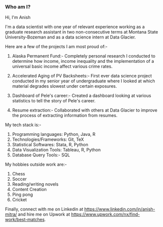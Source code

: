 ### Who am I?

Hi, I'm Anish

I'm a data scientist with one year of relevant experience working as a graduate research assistant in two non-consecutive terms at Montana State University-Bozeman and as a data science intern at Data Glacier.

Here are a few of the projects I am most proud of:-

1) Alaska Permanent Fund:- Completely personal research I conducted to determine how income, income inequality and the implementation of a universal basic income affect various crime rates.

2) Accelerated Aging of PV Backsheets:- First ever data science project conducted in my senior year of undergraduate where I looked at which material degrades slowest under certain exposures.

3) Dashboard of Pele's career:- Created a dashboard looking at various statistics to tell the story of Pele's career.

4) Resume extraction:- Collaborated with others at Data Glacier to improve the process of extracting information from resumes.

My tech stack is:-

1) Programming languages: Python, Java, R
2) Technologies/Frameworks: Git, TeX
3) Statistical Softwares: Stata, R, Python
4) Data Visualization Tools: Tableau, R, Python
5) Database Query Tools:- SQL

My hobbies outside work are:-

1) Chess
2) Soccer
3) Reading/writing novels
4) Content Creation
5) Ping pong
6) Cricket

Finally, connect with me on Linkedin at https://www.linkedin.com/in/anish-mitra/ and hire me on Upwork at https://www.upwork.com/nx/find-work/best-matches.
